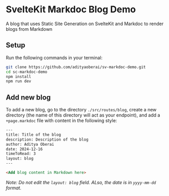 # SvelteKit Markdoc Blog Demo

A blog that uses Static Site Generation on SvelteKit and Markdoc to render blogs from Markdown

## Setup

Run the following commands in your terminal:

```bash
git clone https://github.com/adityaoberai/sv-markdoc-demo.git
cd sc-markdoc-demo
npm install
npm run dev
```

## Add new blog

To add a new blog, go to the directory `./src/routes/blog`, create a new directory (the name of this directory will act as your endpoint), and add a `+page.markdoc` file with content in the following style:

```html
---
title: Title of the blog
description: Description of the blog
author: Aditya Oberai
date: 2024-12-16
timeToRead: 3
layout: blog
---

<Add blog content in Markdown here>
```
 _Note: Do not edit the `layout: blog` field. ALso, the date is in `yyyy-mm-dd` format._
